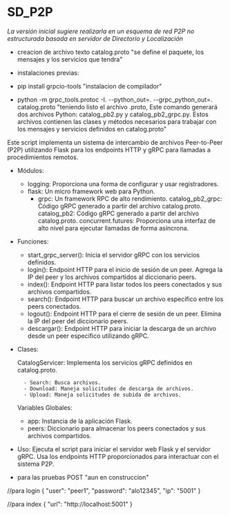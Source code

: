 # SD_P2P

_La versión inicial sugiere realizarla en un esquema de red P2P no estructurada basada en servidor de  Directorio y Localización_

* creacion de archivo texto catalog.proto 
"se define el paquete, los mensajes y los servicios que tendra"


* instalaciones previas:

 * pip install grpcio-tools 
 "instalacion de compilador"

 * python -m grpc_tools.protoc -I. --python_out=. --grpc_python_out=. catalog.proto
 "teniendo listo el archivo .proto, Este comando generará dos archivos Python: catalog_pb2.py y catalog_pb2_grpc.py. Estos archivos contienen las clases y métodos necesarios para trabajar con los mensajes y servicios definidos en catalog.proto"


Este script implementa un sistema de intercambio de archivos Peer-to-Peer (P2P) utilizando Flask para los endpoints HTTP y gRPC para llamadas a procedimientos remotos.

* Módulos:
  -  logging: Proporciona una forma de configurar y usar registradores.
  - flask: Un micro framework web para Python.
    - grpc: Un framework RPC de alto rendimiento.
    catalog_pb2_grpc: Código gRPC generado a partir del archivo catalog.proto.
    catalog_pb2: Código gRPC generado a partir del archivo catalog.proto.
    concurrent.futures: Proporciona una interfaz de alto nivel para ejecutar llamadas de forma asíncrona.

* Funciones:
    - start_grpc_server(): Inicia el servidor gRPC con los servicios definidos.
    - login(): Endpoint HTTP para el inicio de sesión de un peer. Agrega la IP del peer y los archivos compartidos al diccionario peers.
    - index(): Endpoint HTTP para listar todos los peers conectados y sus archivos compartidos.
    - search(): Endpoint HTTP para buscar un archivo específico entre los peers conectados.
    - logout(): Endpoint HTTP para el cierre de sesión de un peer. Elimina la IP del peer del diccionario peers.
    - descargar(): Endpoint HTTP para iniciar la descarga de un archivo desde un peer específico utilizando gRPC.
      
* Clases:
  
  CatalogServicer: Implementa los servicios gRPC definidos en catalog.proto.
  
        - Search: Busca archivos.
        - Download: Maneja solicitudes de descarga de archivos.
        - Upload: Maneja solicitudes de subida de archivos.
  
  Variables Globales:
  
    - app: Instancia de la aplicación Flask.
    - peers: Diccionario para almacenar los peers conectados y sus archivos compartidos.
      
* Uso:
    Ejecuta el script para iniciar el servidor web Flask y el servidor gRPC. Usa los endpoints HTTP proporcionados para interactuar con el sistema P2P.
 
* para las pruebas POST "aun en construccion"

//para login
{
  "user": "peer1",
  "password": "alo12345",
  "ip": "5001"
}

//para index
{
  "url": "http://localhost:5001"
}
